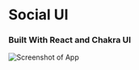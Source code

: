 # Social UI 

### Built With React and Chakra UI



![Screenshot of App](https://i.ibb.co/bsJ6jf6/Screenshot-5.png)
